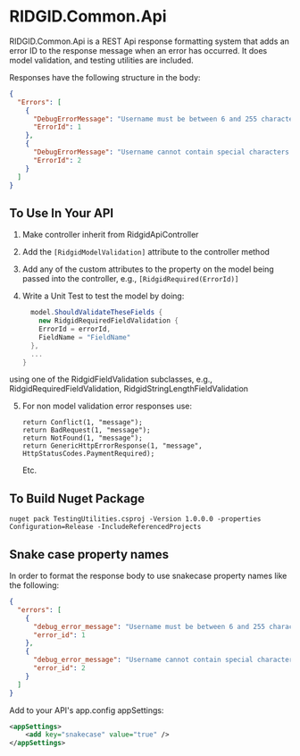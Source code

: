 # RIDGID.Common.Api
RIDGID.Common.Api is a REST Api response formatting system that adds an error ID to the response message when an error has occurred. It does model validation, and testing utilities are included.

Responses have the following structure in the body:

```json
{
  "Errors": [    
    {
      "DebugErrorMessage": "Username must be between 6 and 255 characters long.",
      "ErrorId": 1
    },
    {
      "DebugErrorMessage": "Username cannot contain special characters.",
      "ErrorId": 2
    }
  ]
}
```

## To Use In Your API
1. Make controller inherit from RidgidApiController
2. Add the `[RidgidModelValidation]` attribute to the controller method
3. Add any of the custom attributes to the property on the model being passed into the controller, e.g., `[RidgidRequired(ErrorId)]`
4. Write a Unit Test to test the model by doing:

    ```c#
      model.ShouldValidateTheseFields {
        new RidgidRequiredFieldValidation {
        ErrorId = errorId,
        FieldName = "FieldName"
      },
      ...
    }
    ```

using one of the RidgidFieldValidation subclasses, e.g., RidgidRequiredFieldValidation, RidgidStringLengthFieldValidation

5. For non model validation error responses use:
    ```
    return Conflict(1, "message");
    return BadRequest(1, "message");
    return NotFound(1, "message");
    return GenericHttpErrorResponse(1, "message", HttpStatusCodes.PaymentRequired);
    ```  
    Etc.
  
 ## To Build Nuget Package
 ```nuget pack TestingUtilities.csproj -Version 1.0.0.0 -properties Configuration=Release -IncludeReferencedProjects```
 
 
## Snake case property names
In order to format the response body to use snakecase property names like the following:

```json
{
  "errors": [    
    {
      "debug_error_message": "Username must be between 6 and 255 characters long.",
      "error_id": 1
    },
    {
      "debug_error_message": "Username cannot contain special characters.",
      "error_id": 2
    }
  ]
}
```


Add to your API's app.config appSettings:

```xml
<appSettings>
    <add key="snakecase" value="true" />
</appSettings>
```
